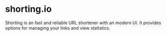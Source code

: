 # shorting.io
Shorting is an fast and reliable URL shortener with an modern UI. It provides options for managing your links and view statistics.
